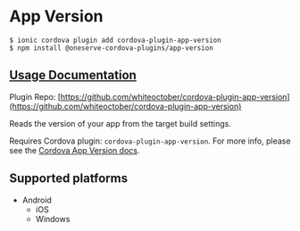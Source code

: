 # App Version

```text
$ ionic cordova plugin add cordova-plugin-app-version
$ npm install @oneserve-cordova-plugins/app-version
```

## [Usage Documentation](https://oneserve.gitbook.io/oneserve-cordova-plugins/plugins/app-version/)

Plugin Repo: [https://github.com/whiteoctober/cordova-plugin-app-version](https://github.com/whiteoctober/cordova-plugin-app-version)

Reads the version of your app from the target build settings.

Requires Cordova plugin: `cordova-plugin-app-version`. For more info, please see the [Cordova App Version docs](https://github.com/whiteoctober/cordova-plugin-app-version).

## Supported platforms

* Android
  * iOS
  * Windows

